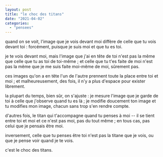 ```yaml
---
layout: post
title: "le choc des titans"
date: "2021-04-02"
categories: 
  - "pensees"
---
```


quand on se voit, l'image que je vois devant moi diffère de celle que tu vois devant toi : forcément, puisque je suis moi et que tu es toi.

je te vois devant moi, mais l'image que j'ai en tête de toi n'est pas la même que celle que tu as toi de toi-même ; et celle que tu t'es faite de moi n'est pas la même que je me suis faite moi-même de moi, sûrement pas.

ces images qu'on a en tête l'un de l'autre prennent toute la place entre toi et moi ; et malheureusement, des fois, il n'y a plus d'espace pour exister librement.

la plupart du temps, bien sûr, on s'ajuste : je mesure l'image que je garde de toi à celle que j'observe quand tu es là ; je modifie doucement ton image et tu modifies mon image, chacun sans trop s'en rendre compte.

d'autres fois, le titan qui t'accompagne quand tu penses à moi -- il se tient entre toi et moi et ce n'est pas moi, pas du tout même ; en tous cas, pas celui que je pensais être moi.

inversement, celle que tu penses être toi n'est pas la titane que je vois, ou que je pense voir quand je te vois.

c'est le choc des titans.
